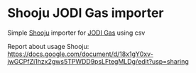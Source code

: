 # Shooju JODI Gas importer

Simple [Shooju](http://shooju.com/) importer for [JODI Gas](https://www.jodidata.org/gas/) using csv

Report about usage Shooju:
https://docs.google.com/document/d/18x1gY0xv-jwGCPfZi1hzx2gws5TPWDD9psLFtegMLDg/edit?usp=sharing
